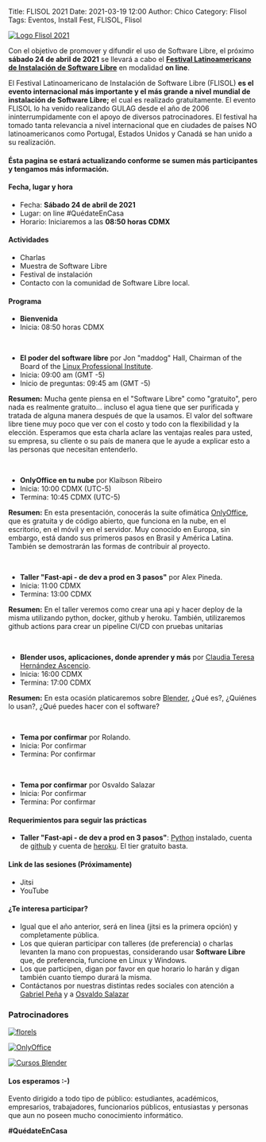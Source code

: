 Title: FLISOL 2021
Date: 2021-03-19 12:00
Author: Chico
Category: Flisol
Tags: Eventos, Install Fest, FLISOL, Flisol

[![Logo Flisol 2021]({attach}2021-03-19-invitacion_flisol/flisol-libre-software-logo.jpg)]({attach}2021-03-19-invitacion_flisol/flisol-libre-software-logo.jpg)

Con el objetivo de promover y difundir el uso de Software Libre, el próximo **sábado 24 de abril de 2021** se llevará a cabo el **[Festival Latinoamericano de Instalación de Software Libre](https://flisol.info/FLISOL2021/Mexico/Torreon?highlight=%28%5CbCategoryCity%5Cb%29)** en modalidad **on line**.

<!-- break -->

El Festival Latinoamericano de Instalación de Software Libre (FLISOL) **es el evento internacional más importante y el más grande a nivel mundial de instalación de Software Libre;** el cual es realizado gratuitamente. El evento FLISOL lo ha venido realizando GULAG desde el año de 2006 ininterrumpidamente con el apoyo de diversos patrocinadores. El festival ha tomado tanta relevancia a nivel internacional que en ciudades de países NO latinoamericanos como Portugal, Estados Unidos y Canadá se han unido a su realización.

#### Ésta pagina se estará actualizando conforme se sumen más participantes y tengamos más información.

#### Fecha, lugar y hora

+ Fecha: **Sábado 24 de abril de 2021**
+ Lugar: on line #QuédateEnCasa
+ Horario: Iniciaremos a las **08:50 horas CDMX**

#### Actividades

+ Charlas
+ Muestra de Software Libre
+ Festival de instalación
+ Contacto con la comunidad de Software Libre local.

#### Programa

* **Bienvenida**
* Inicia: 08:50 horas CDMX

<br />

* **El poder del software libre** por Jon "maddog" Hall, Chairman of the Board of the [Linux Professional Institute](https://www.lpi.org/).
* Inicia: 09:00 am (GMT -5)
* Inicio de preguntas: 09:45 am (GMT -5)

**Resumen:** Mucha gente piensa en el "Software Libre" como "gratuito", pero nada es realmente gratuito... incluso el agua tiene que ser purificada y tratada de alguna manera después de que la usamos. El valor del software libre tiene muy poco que ver con el costo y todo con la flexibilidad y la elección. Esperamos que esta charla aclare las ventajas reales para usted, su empresa, su cliente o su país de manera que le ayude a explicar esto a las personas que necesitan entenderlo.

<br />

+ **OnlyOffice en tu nube** por Klaibson Ribeiro
+ Inicia: 10:00 CDMX (UTC-5)
+ Termina: 10:45 CDMX (UTC-5)

**Resumen:** En esta presentación, conocerás la suite ofimática [OnlyOffice](https://www.onlyoffice.com/), que es gratuita y de código abierto, que funciona en la nube, en el escritorio, en el móvil y en el servidor. Muy conocido en Europa, sin embargo, está dando sus primeros pasos en Brasil y América Latina. También se demostrarán las formas de contribuir al proyecto.

<br />

* **Taller "Fast-api - de dev a prod en 3 pasos"** por Alex Pineda.
* Inicia: 11:00 CDMX
* Termina: 13:00 CDMX

**Resumen:** En el taller veremos como crear una api y hacer deploy de la misma utilizando python, docker, github y heroku. También, utilizaremos github actions para crear un pipeline CI/CD con pruebas unitarias

<br />

+ **Blender usos, aplicaciones, donde aprender y más** por [Claudia Teresa Hernández Ascencio](https://twitter.com/Casyopea).
+ Inicia: 16:00 CDMX
+ Termina: 17:00 CDMX

**Resumen:** En esta ocasión platicaremos sobre [Blender](https://www.blender.org/), ¿Qué es?, ¿Quiénes lo usan?, ¿Qué puedes hacer con el software?

<br />

+ **Tema por confirmar** por Rolando.
+ Inicia: Por confirmar
+ Termina: Por confirmar

<br />

+ **Tema por confirmar** por Osvaldo Salazar
+ Inicia: Por confirmar
+ Termina: Por confirmar

#### Requerimientos para seguir las prácticas

* **Taller "Fast-api - de dev a prod en 3 pasos"**: [Python](https://www.python.org/) instalado, cuenta de [github](https://github.com/) y cuenta de [heroku](https://www.heroku.com/). El tier gratuito basta.

#### Link de las sesiones (Próximamente)
+ Jitsi
+ YouTube

#### ¿Te interesa participar?

* Igual que el año anterior, será en linea (jitsi es la primera opción) y completamente pública.
* Los que quieran participar con talleres (de preferencia) o charlas levanten la mano con propuestas, considerando usar **Software Libre** que, de preferencia, funcione en Linux y Windows.
* Los que participen, digan por favor en que horario lo harán y digan también cuanto tiempo durará la misma.
* Contáctanos por nuestras distintas redes sociales con atención a [Gabriel Peña](https://twitter.com/guabyboy) y a [Osvaldo Salazar](https://twitter.com/osvaldo_salazar)

### Patrocinadores

[![florels]({attach}2021-03-19-invitacion_flisol/Perfumeria_Florels_blanco.png)]({attach}2021-03-19-invitacion_flisol/Perfumeria_Florels_blanco.png)

[![OnlyOffice]({attach}2021-03-19-invitacion_flisol/Logo_light_onlyoffice.png)]({attach}2021-03-19-invitacion_flisol/Logo_light_onlyoffice.png)

[![Cursos Blender]({attach}2021-03-19-invitacion_flisol/logo-cursosblender.png)]({attach}2021-03-19-invitacion_flisol/logo-cursosblender.png)

#### Los esperamos :-)

Evento dirigido a todo tipo de público: estudiantes, académicos, empresarios, trabajadores, funcionarios públicos, entusiastas y personas que aun no poseen mucho conocimiento informático.

**#QuédateEnCasa**
